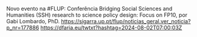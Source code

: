 Novo evento na #FLUP: Conferência  Bridging Social Sciences and Humanities (SSH) research to science policy design: Focus on FP10, por Gabi Lombardo, PhD. https://sigarra.up.pt/flup/noticias_geral.ver_noticia?p_nr=177886 https://dfaria.eu/twtxt?hashtag=2024-08-02T07:00:03Z
